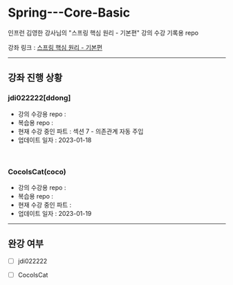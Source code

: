 # Spring---Core-Basic
인프런 김영한 강사님의 "스프링 핵심 원리 - 기본편" 강의 수강 기록용 repo

강좌 링크 : [스프링 핵심 원리 - 기본편](https://www.inflearn.com/course/%EC%8A%A4%ED%94%84%EB%A7%81-%ED%95%B5%EC%8B%AC-%EC%9B%90%EB%A6%AC-%EA%B8%B0%EB%B3%B8%ED%8E%B8/dashboard)

---
## 강좌 진행 상황
### jdi022222[ddong]
- 강의 수강용 repo :
- 복습용 repo :
- 현재 수강 중인 파트 : 섹션 7 - 의존관계 자동 주입
- 업데이트 일자 : 2023-01-18
<br>

### CocoIsCat(coco)
- 강의 수강용 repo :
- 복습용 repo :
- 현재 수강 중인 파트 :
- 업데이트 일자 : 2023-01-19

---
## 완강 여부

- [ ] jdi022222
- [ ] CocoIsCat


